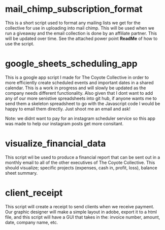 # mail_chimp_subscription_format

This is a short script used to format any mailing lists we get for the collective for use in uploading into mail chimp. This will be used when we run a giveaway and the email collection is done by an affiliate partner. This will be updated over time. See the attached power point __ReadMe__ of how to use the script.

# google_sheets_scheduling_app

This is a google app script I made for The Coyote Collective in order to more efficiently create scheduled events and important dates in a shared calendar. This is a work in progress and will slowly be updated as the company needs different functionality. Also given that I dont want to add any of our more senistive spreadsheets into git hub, if anyone wants me to send them a skeleton spreadsheet to go with the Javascript code I would be happy to email them directly. Just shoot me an email and ask! 

Note: we didnt want to pay for an instagram scheduler service so this app was made to help our instagram posts get more consitant. 

# visualize_financial_data 

This script wil be used to produce a financial report that can be sent out in a monthly email to all of the other executives of The Coyote Collective. This should visualize; specific projects (expenses, cash in, profit, loss), balance sheet summary. 

# client_receipt

This script will create a receipt to send clients when we receive payment. Our graphic designer will make a simple layout in adobe, export it to a html file, and this script will have a GUI that takes in the: invoice number, amount, date, company name, etc.

